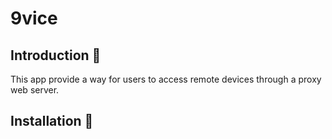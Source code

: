 # 9vice

## Introduction :book:

This app provide a way for users to access remote devices through a proxy web server. 

## Installation :hammer:
